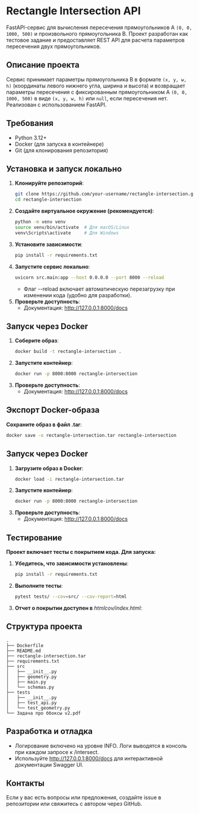 # Rectangle Intersection API

FastAPI-сервис для вычисления пересечения прямоугольников A `(0, 0, 1000, 500)` и произвольного прямоугольника B. Проект разработан как тестовое задание и предоставляет REST API для расчета параметров пересечения двух прямоугольников.

## Описание проекта
Сервис принимает параметры прямоугольника B в формате `(x, y, w, h)` (координаты левого нижнего угла, ширина и высота) и возвращает параметры пересечения с фиксированным прямоугольником A `(0, 0, 1000, 500)` в виде `(x, y, w, h)` или `null`, если пересечения нет. Реализован с использованием FastAPI.

## Требования
- Python 3.12+
- Docker (для запуска в контейнере)
- Git (для клонирования репозитория)

## Установка и запуск локально
1. **Клонируйте репозиторий**:
   ```bash
   git clone https://github.com/your-username/rectangle-intersection.git
   cd rectangle-intersection
    ```
2. **Создайте виртуальное окружение (рекомендуется)**:
   ```bash
   python -m venv venv
   source venv/bin/activate  # Для macOS/Linux
   venv\Scripts\activate     # Для Windows
    ```
3. **Установите зависимости**:
   ```bash
   pip install -r requirements.txt
    ```
4. **Запустите сервис локально**:
   ```bash
   uvicorn src.main:app --host 0.0.0.0 --port 8000 --reload
    ```
   - Флаг --reload включает автоматическую перезагрузку при изменении кода (удобно для разработки).
5. **Проверьте доступность**:
   - Документация: http://127.0.0.1:8000/docs

## Запуск через Docker
1. **Соберите образ**:
   ```bash
   docker build -t rectangle-intersection .
    ```
2. **Запустите контейнер**:
   ```bash
   docker run -p 8000:8000 rectangle-intersection
    ```
3. **Проверьте доступность**:
   - Документация: http://127.0.0.1:8000/docs

## Экспорт Docker-образа
**Сохраните образ в файл .tar**:
   ```bash
   docker save -o rectangle-intersection.tar rectangle-intersection
   ```

## Запуск через Docker
1. **Загрузите образ в Docker**:
   ```bash
   docker load -i rectangle-intersection.tar
    ```
2. **Запустите контейнер**:
   ```bash
   docker run -p 8000:8000 rectangle-intersection
    ```
3. **Проверьте доступность**:
   - Документация: http://127.0.0.1:8000/docs

## Тестирование
**Проект включает тесты с покрытием кода. Для запуска:**
1. **Убедитесь, что зависимости установлены**:
   ```bash
   pip install -r requirements.txt
    ```
2. **Выполните тесты**:
   ```bash
   pytest tests/ --cov=src/ --cov-report=html
    ```
3. **Отчет о покрытии доступен в** *htmlcov/index.html*:

## Структура проекта
```
.
├── Dockerfile
├── README.md
├── rectangle-intersection.tar
├── requirements.txt
├── src
│   ├── __init__.py
│   ├── geometry.py
│   ├── main.py
│   └── schemas.py
├── tests
│   ├── __init__.py
│   ├── test_api.py
│   └── test_geometry.py
└── Задача про ббоксы v2.pdf
```

## Разработка и отладка
- Логирование включено на уровне INFO. Логи выводятся в консоль при каждом запросе к /intersect.
- Используйте http://127.0.0.1:8000/docs для интерактивной документации Swagger UI.

## Контакты
Если у вас есть вопросы или предложения, создайте issue в репозитории или свяжитесь с автором через GitHub.
